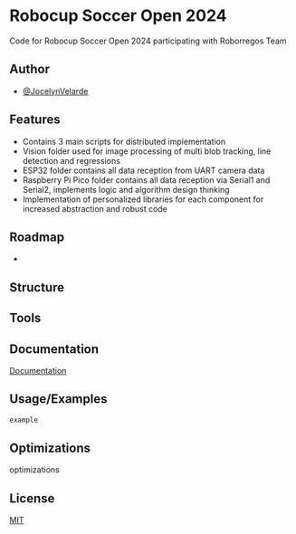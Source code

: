 
# Robocup Soccer Open 2024

Code for Robocup Soccer Open 2024 participating with Roborregos Team


## Author

- [@JocelynVelarde](https://github.com/JocelynVelarde)


## Features

- Contains 3 main scripts for distributed implementation
- Vision folder used for image processing of multi blob tracking, line detection and regressions
- ESP32 folder contains all data reception from UART camera data
- Raspberry Pi Pico folder contains all data reception via Serial1 and Serial2, implements logic and algorithm design thinking
- Implementation of personalized libraries for each component for increased abstraction and robust code

## Roadmap

- 


## Structure
## Tools
## Documentation

[Documentation](https://linktodocumentation)

## Usage/Examples

```javascript
example
```


## Optimizations

optimizations


## License

[MIT](https://choosealicense.com/licenses/mit/)





